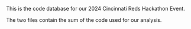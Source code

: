 This is the code database for our 2024 Cincinnati Reds Hackathon Event. 

The two files contain the sum of the code used for our analysis. 
